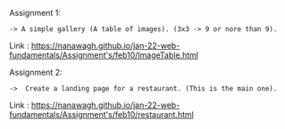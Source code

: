Assignment 1: 

    -> A simple gallery (A table of images). (3x3 -> 9 or nore than 9).
  Link : https://nanawagh.github.io/jan-22-web-fundamentals/Assignment's/feb10/ImageTable.html  


Assignment 2: 
    
    ->  Create a landing page for a restaurant. (This is the main one).
  Link : https://nanawagh.github.io/jan-22-web-fundamentals/Assignment's/feb10/restaurant.html
    
